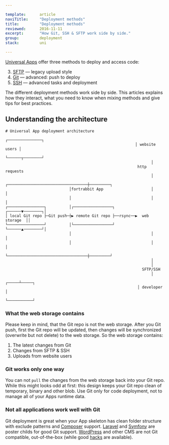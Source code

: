 ```yaml
---

template:      article
naviTitle:     "Deployment methods"
title:         "Deployment methods"
reviewed:      2016-11-11
excerpt:       "How Git, SSH & SFTP work side by side."
group:         deployment
stack:         uni

---
```


[Universal Apps](app-uni) offer three methods to deploy and access code:

3. [SFTP](/sftp-uni) — legacy upload style
1. [Git](/git-deployment) — advanced: push to deploy
2. [SSH](/ssh-uni) — advanced tasks and deployment

The different deployment methods work side by side. This articles explains how they interact, what you need to know when mixing methods and give tips for best practices.

## Understanding the architecture

```nohighlight
# Universal App deployment architecture
                                                         ┌───────────────┐ 
                                                         │ website users │ 
                                                         └──────┬────────┘ 
                                                                │          
                                                          http requests    
                                                                │          
                            ┌───────────────────────────────────┼─────────┐
                            │fortrabbit App                     │         │
                            │                                   │         │
┌────────────────┐          │┌─────────────────┐         ┌──────▼────────┐│
│ local Git repo ├─Git push─┼▶ remote Git repo ├──rsync──▶  web storage  ││
└────────────────┘          │└─────────────────┘         └──────▲────────┘│
                            │                                   │         │
                            │                                   │         │
                            └───────────────────────────────────┼─────────┘
                                                                │          
                                                                │          
                                                            SFTP/SSH       
                                                                │          
                                                          ┌─────┴─────┐    
                                                          │ developer │    
                                                          └───────────┘    
```

### What the web storage contains

Please keep in mind, that the Git repo is not the web storage. After you Git push, first the Git repo will be updated, then changes will be synchronized (overwrite but not delete) to the web storage. So the web storage contains: 

1. The latest changes from Git
2. Changes from SFTP & SSH
3. Uploads from website users

### Git works only one way

You can not `pull` the changes from the web storage back into your Git repo. While this might looks odd at first: this design keeps your Git repo clean of temporary, binary and other blob. Use Git only for code deployment, not to manage all of your Apps runtime data.

### Not all applications work well with Git

Git deployment is great when your App skeleton has clean folder structure with exclude patterns and [Composer](/composer) support. [Laravel](/install-laravel) and [Symfony](/install-symfony) are poster childs for good Git support. [WordPress](/install-wordpress) and other CMS are not Git compatible, out-of-the-box (while good [hacks](install-wordpress-pro) are available).







